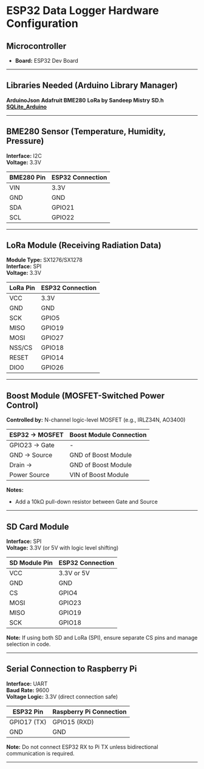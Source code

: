# ESP32 Data Logger Hardware Configuration


## Microcontroller
- **Board:** ESP32 Dev Board


---
## Libraries Needed (Arduino Library Manager)
**ArduinoJson**
**Adafruit BME280**
**LoRa by Sandeep Mistry**
**SD.h**
[**SQLite_Arduino**](https://github.com/siara-cc/SQLite_Arduino)

---

## BME280 Sensor (Temperature, Humidity, Pressure)
**Interface:** I2C  
**Voltage:** 3.3V

| BME280 Pin | ESP32 Connection |
|------------|------------------|
| VIN        | 3.3V             |
| GND        | GND              |
| SDA        | GPIO21           |
| SCL        | GPIO22           |

---

## LoRa Module (Receiving Radiation Data)
**Module Type:** SX1276/SX1278  
**Interface:** SPI  
**Voltage:** 3.3V

| LoRa Pin | ESP32 Connection |
|----------|------------------|
| VCC      | 3.3V             |
| GND      | GND              |
| SCK      | GPIO5            |
| MISO     | GPIO19           |
| MOSI     | GPIO27           |
| NSS/CS   | GPIO18           |
| RESET    | GPIO14           |
| DIO0     | GPIO26           |

---

## Boost Module (MOSFET-Switched Power Control)
**Controlled by:** N-channel logic-level MOSFET (e.g., IRLZ34N, AO3400)

| ESP32 → MOSFET | Boost Module Connection |
|----------------|-------------------------|
| GPIO23 → Gate  | -                       |
| GND → Source   | GND of Boost Module     |
| Drain →        | GND of Boost Module     |
| Power Source   | VIN of Boost Module     |

**Notes:**
- Add a 10kΩ pull-down resistor between Gate and Source
---

## SD Card Module
**Interface:** SPI  
**Voltage:** 3.3V (or 5V with logic level shifting)

| SD Module Pin | ESP32 Connection |
|---------------|------------------|
| VCC           | 3.3V or 5V       |
| GND           | GND              |
| CS            | GPIO4            |
| MOSI          | GPIO23           |
| MISO          | GPIO19           |
| SCK           | GPIO18           |

**Note:** If using both SD and LoRa (SPI), ensure separate CS pins and manage selection in code.

---

## Serial Connection to Raspberry Pi
**Interface:** UART  
**Baud Rate:** 9600  
**Voltage Logic:** 3.3V (direct connection safe)

| ESP32 Pin | Raspberry Pi Connection |
|-----------|--------------------------|
| GPIO17 (TX) | GPIO15 (RXD)           |
| GND         | GND                    |

**Note:** Do not connect ESP32 RX to Pi TX unless bidirectional communication is required.

---
